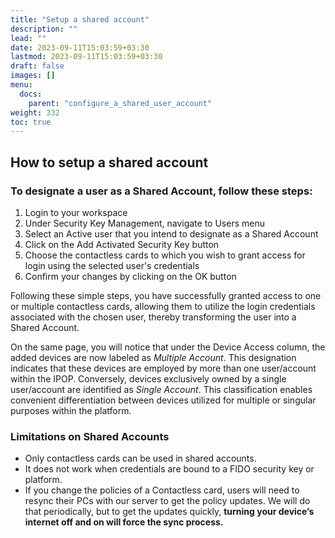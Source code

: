 ```yaml
---
title: "Setup a shared account"
description: ""
lead: ""
date: 2023-09-11T15:03:59+03:30
lastmod: 2023-09-11T15:03:59+03:30
draft: false
images: []
menu:
  docs:
    parent: "configure_a_shared_user_account"
weight: 332
toc: true
---
```


## How to setup a shared account

### To designate a user as a Shared Account, follow these steps:

1. Login to your workspace
2. Under Security Key Management, navigate to Users menu
3. Select an Active user that you intend to designate as a Shared Account
4. Click on the Add Activated Security Key button
5. Choose the contactless cards to which you wish to grant access for login using the selected user's credentials
6. Confirm your changes by clicking on the OK button

Following these simple steps, you have successfully granted access to one or multiple contactless cards, allowing them to utilize the login credentials associated with the chosen user, thereby transforming the user into a Shared Account.

On the same page, you will notice that under the Device Access column, the added devices are now labeled as *Multiple Account*. This designation indicates that these devices are employed by more than one user/account within the IPOP. Conversely, devices exclusively owned by a single user/account are identified as *Single Account*. This classification enables convenient differentiation between devices utilized for multiple or singular purposes within the platform.

### Limitations on Shared Accounts

- Only contactless cards can be used in shared accounts.
- It does not work when credentials are bound to a FIDO security key or platform.
- If you change the policies of a Contactless card, users will need to resync their PCs with our server to get the policy updates. We will do that periodically, but to get the updates quickly, **turning your device’s internet off and on will force the sync process.**
